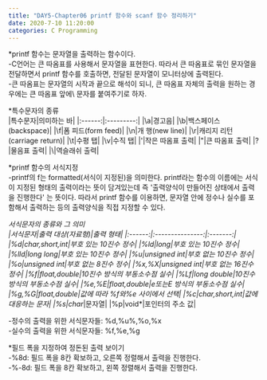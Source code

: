 ```yaml
---
title: "DAY5-Chapter06 printf 함수와 scanf 함수 정리하기"
date: 2020-7-10 11:20:00 
categories: C Programming 
---
```


*printf 함수는 문자열을 출력하는 함수이다.  
-C언어는 큰 따옴표를 사용해서 문자열을 표현한다. 따라서 큰 따옴표로 묶인 문자열을 전달하면서 printf 함수를 호출하면, 전달된 문자열이 모니터상에 출력된다.  
-큰 따옴표는 문자열의 시작과 끝으로 해석이 되니, 큰 따옴표 자체의 출력을 원하는 경우에는 큰 따옴표 앞에\ 문자를 붙여주기로 하자.  

*특수문자의 종류  
|특수문자|의미하는 바|
|:------:|:---------:|
|\a|경고음|
|\b|백스페이스(backspace)|
|\f|폼 피드(form feed)|
|\n|개 행(new line)|
|\r|캐리지 리턴(carriage return)|
|\t|수평 탭|
|\v|수직 탭|
|\'|작은 따옴표 출력|
|\"|큰 따옴표 출력|
|\?|물음표 출력|
|\\|역슬래쉬 출력|

*printf 함수의 서식지정  
-printf의 f는 formatted(서식이 지정된)을 의미한다. printf라는 함수의 이름에는 서식이 지정된 형태의 출력이라는 뜻이 담겨있는데 즉 '출력양식이 만들어진 상태에서 출력을 진행한다' 는 뜻이다.
따라서 printf 함수를 이용하면, 문자열 안에 정수나 실수를 포함해서 출력하는 등의 출력양식을 직접 지정할 수 있다.  

*서식문자의 종류와 그 의미  
|서식문자|출력 대상(자료형)|출력 형태|
|:------:|:---------------:|:-------:|
|%d|char,short,int|부호 있는 10진수 정수|
|%ld|long|부호 있는 10진수 정수|
|%lld|long long|부호 있는 10진수 정수|
|%u|unsigned int|부호 없는 10진수 정수|
|%o|unsigned int|부호 없는 8진수 정수|
|%x,%X|unsigned int|부호 없는 16진수 정수|
|%f|float,double|10진수 방식의 부동소수점 실수|
|%Lf|long double|10진수 방식의 부동소수점 실수|
|%e,%E|float,double|e또는E 방식의 부동소수점 실수|
|%g,%G|float,double|값에 따라 %f와%e 사이에서 선택|
|%c|char,short,int|값에 대응하는 문자|
|%s|char*|문자열|
|%p|void*|포인터의 주소 값|

-정수의 출력을 위한 서식문자들: %d,%u%,%o,%x  
-실수의 출력을 위한 서식문자들: %f,%e,%g  

*필드 폭을 지정하여 정돈된 출력 보이기  
-%8d: 필드 폭을 8칸 확보하고, 오른쪽 정렬해서 출력을 진행한다.  
-%-8d: 필드 폭을 8칸 확보하고, 왼쪽 정렬해서 출력을 진행한다.  

